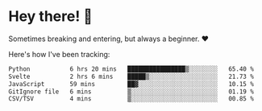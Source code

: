 # Hey there! 👋
Sometimes breaking and entering, but always a beginner. ❤️

Here's how I've been tracking:
<!--START_SECTION:waka-->

```txt
Python           6 hrs 20 mins   ████████████████▒░░░░░░░░   65.40 %
Svelte           2 hrs 6 mins    █████▒░░░░░░░░░░░░░░░░░░░   21.73 %
JavaScript       59 mins         ██▓░░░░░░░░░░░░░░░░░░░░░░   10.15 %
GitIgnore file   6 mins          ▒░░░░░░░░░░░░░░░░░░░░░░░░   01.19 %
CSV/TSV          4 mins          ▒░░░░░░░░░░░░░░░░░░░░░░░░   00.85 %
```

<!--END_SECTION:waka-->
